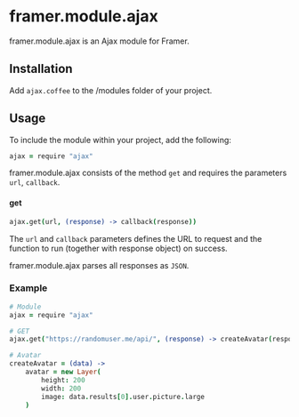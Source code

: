 # framer.module.ajax
framer.module.ajax is an Ajax module for Framer.

## Installation
Add ```ajax.coffee``` to the /modules folder of your project.

## Usage
To include the module within your project, add the following:

``` coffeescript
ajax = require "ajax"
```

framer.module.ajax consists of the method ```get``` and requires the parameters ```url```, ```callback```.

#### get
``` coffeescript
ajax.get(url, (response) -> callback(response))
```
The ```url``` and ```callback``` parameters defines the URL to request and the function to run (together with response object) on success.

framer.module.ajax parses all responses as ```JSON```.

### Example
``` coffeescript
# Module
ajax = require "ajax"

# GET
ajax.get("https://randomuser.me/api/", (response) -> createAvatar(response))

# Avatar
createAvatar = (data) ->
	avatar = new Layer(
		height: 200
		width: 200
		image: data.results[0].user.picture.large
	)
```
